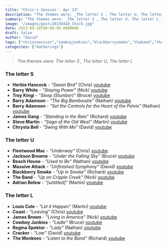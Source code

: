 ```yaml
---
title: "Chris's Session - Apr 23"
description: "The themes were: _The letter S , The letter U, The letter L_"
summary: "The themes were: _The letter S , The letter U, The letter L_"
image: "/images/post/20230418_Chick.jpg"
date: 2023-04-18T00:00:00.0000000
draft: false
author: "David"
tags: ["chrisssession","cowboyjunkies","blackberrysmoke","theband","themonkees","fleetwoodmac","troykingi","beachhouse","jamesbrown","jacksonbrowne","massiveattack","barryadamson","herbiehancock","cracker","jamesgang","coast","louiscole","barrywhite","stevemartin","chrystabell","adrianbelew","reginaspektor","youtube"]
categories: ["Gatherings"]
---
```

> The themes were: _The letter S , The letter U, The letter L_
### The letter S 
- **Herbie Hancock** - _"Sweet Bird"_ (Chris) [youtube](https://www.youtube.com/watch?v=s9EiWg4S8V0)
- **Barry White** - _"Staying Power"_ (Nick) [youtube](https://www.youtube.com/watch?v=ZdggNAKBmPI)
- **Troy Kingi** - _"Sleep (Slumber)"_ (Bruce) [youtube](https://www.youtube.com/watch?v=Zxtz1KiUTNs)
- **Barry Adamson** - _"The Big Bamboozle"_ (Nathan) [youtube](https://www.youtube.com/watch?v=f9qvkhBD8Cw)
- **Barry Adamson** - _"Set the Controls for the Heart of the Pelvis"_ (Nathan) [youtube](https://www.youtube.com/watch?v=gSBBMy75_VE)
- **James Gang** - _"Standing in the Rain"_ (Richard) [youtube](https://www.youtube.com/watch?v=uoQKmi70R7U)
- **Steve Martin** - _"Saga of the Old West"_ (Martin) [youtube](https://www.youtube.com/watch?v=FDZNW_PJj4Y)
- **Chrysta Bell** - _"Swing With Me"_ (David) [youtube](https://www.youtube.com/watch?v=6mli57EYBzA)
### The letter U
- **Fleetwood Mac** - _"Underway"_ (Chris) [youtube](https://www.youtube.com/watch?v=wKCculQUxOM)
- **Jackson Browne** - _"Under the Falling Sky"_ (Bruce) [youtube](https://www.youtube.com/watch?v=LEJ1YkksamY)
- **Beach House** - _"Used to Be"_ (Nathan) [youtube](https://www.youtube.com/watch?v=AEVjxKlP3nA)
- **Massive Attack** - _"Unfinished Symphony"_ (David) [youtube](https://www.youtube.com/watch?v=ZWmrfgj0MZI)
- **Blackberry Smoke** - _"Up in Smoke"_ (Richard) [youtube](https://www.youtube.com/watch?v=1NI1WzFAlTo)
- **The Band** - _"Up on Cripple Creek"_ (Nick) [youtube](https://www.youtube.com/watch?v=kBGSf9kViEY)
- **Adrian Belew** - _"[untitled]"_ (Martin) [youtube](https://www.youtube.com/watch?v=6Cr_cB8-NVU)
### The letter L
- **Louis Cole** - _"Let it Happen"_ (Martin) [youtube](https://www.youtube.com/watch?v=fkQgAN9xRO4)
- **Coast** - _"Leaving"_ (Chris) [youtube](https://www.youtube.com/watch?v=S-iCiZ3nFoI)
- **James Brown** - _"Living in America"_ (Nick) [youtube](https://www.youtube.com/watch?v=c5BL4RNFr58)
- **Cowboy Junkies** - _"Ladle"_ (Bruce) [youtube](https://www.youtube.com/watch?v=E8ULCekNEdE)
- **Regina Spektor** - _"Lady"_ (Nathan) [youtube](https://www.youtube.com/watch?v=NcQWRcVyAXA)
- **Cracker** - _"Low"_ (David) [youtube](https://www.youtube.com/watch?v=gYdlqjiQPAc)
- **The Monkees** - _"Listen to the Band"_ (Richard) [youtube](https://www.youtube.com/watch?v=1HyGSLLjNlg)
